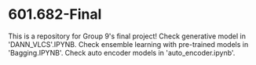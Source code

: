 # 601.682-Final
This is a repository for Group 9's final project!
Check generative model in 'DANN_VLCS'.IPYNB. Check ensemble learning with pre-trained models in 'Bagging.IPYNB'. Check auto encoder models in 'auto_encoder.ipynb'.
